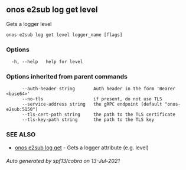 ## onos e2sub log get level

Gets a logger level

```
onos e2sub log get level logger_name [flags]
```

### Options

```
  -h, --help   help for level
```

### Options inherited from parent commands

```
      --auth-header string       Auth header in the form 'Bearer <base64>'
      --no-tls                   if present, do not use TLS
      --service-address string   the gRPC endpoint (default "onos-e2sub:5150")
      --tls-cert-path string     the path to the TLS certificate
      --tls-key-path string      the path to the TLS key
```

### SEE ALSO

* [onos e2sub log get](onos_e2sub_log_get.md)	 - Gets a logger attribute (e.g. level)

###### Auto generated by spf13/cobra on 13-Jul-2021
